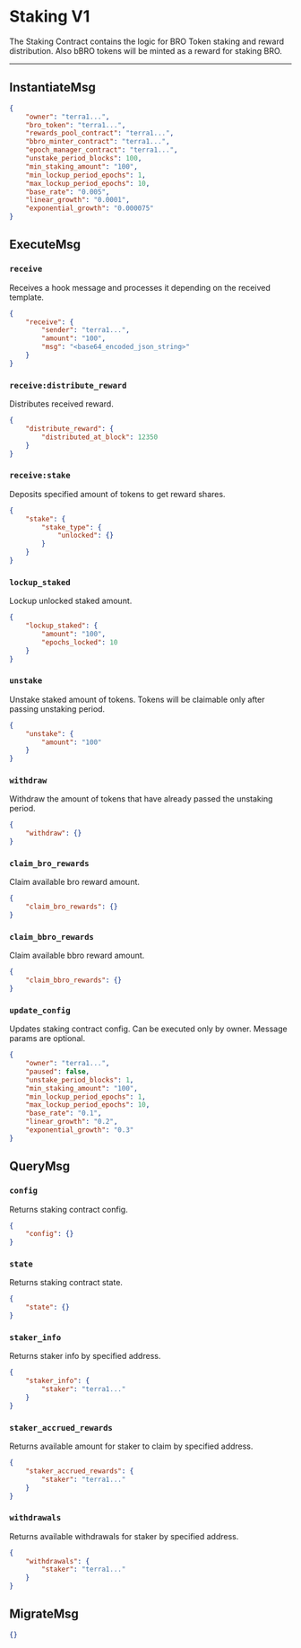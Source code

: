 # Staking V1

The Staking Contract contains the logic for BRO Token staking and reward distribution.
Also bBRO tokens will be minted as a reward for staking BRO.

---

## InstantiateMsg

```json
{
    "owner": "terra1...",
    "bro_token": "terra1...",
    "rewards_pool_contract": "terra1...",
    "bbro_minter_contract": "terra1...",
    "epoch_manager_contract": "terra1...",
    "unstake_period_blocks": 100,
    "min_staking_amount": "100",
    "min_lockup_period_epochs": 1,
    "max_lockup_period_epochs": 10,
    "base_rate": "0.005",
    "linear_growth": "0.0001",
    "exponential_growth": "0.000075"
}
```

## ExecuteMsg

### `receive`

Receives a hook message and processes it depending on the received template.

```json
{
    "receive": {
        "sender": "terra1...",
        "amount": "100",
        "msg": "<base64_encoded_json_string>"
    }
}
```

### `receive:distribute_reward`

Distributes received reward.

```json
{
    "distribute_reward": {
        "distributed_at_block": 12350
    }
}
```

### `receive:stake`

Deposits specified amount of tokens to get reward shares.

```json
{
    "stake": {
        "stake_type": {
            "unlocked": {}
        }
    }
}
```

### `lockup_staked`

Lockup unlocked staked amount.

```json
{
    "lockup_staked": {
        "amount": "100",
        "epochs_locked": 10
    }
}
```

### `unstake`

Unstake staked amount of tokens. Tokens will be claimable only after passing unstaking period.

```json
{
    "unstake": {
        "amount": "100"
    }
}
```

### `withdraw`

Withdraw the amount of tokens that have already passed the unstaking period.

```json
{
    "withdraw": {}
}
```

### `claim_bro_rewards`

Claim available bro reward amount.

```json
{
    "claim_bro_rewards": {}
}
```

### `claim_bbro_rewards`

Claim available bbro reward amount.

```json
{
    "claim_bbro_rewards": {}
}
```

### `update_config`

Updates staking contract config. Can be executed only by owner.
Message params are optional.

```json
{
    "owner": "terra1...",
    "paused": false,
    "unstake_period_blocks": 1,
    "min_staking_amount": "100",
    "min_lockup_period_epochs": 1,
    "max_lockup_period_epochs": 10,
    "base_rate": "0.1",
    "linear_growth": "0.2",
    "exponential_growth": "0.3"
}
```

## QueryMsg

### `config`

Returns staking contract config.

```json
{
    "config": {}
}
```

### `state`

Returns staking contract state.

```json
{
    "state": {}
}
```

### `staker_info`

Returns staker info by specified address.

```json
{
    "staker_info": {
        "staker": "terra1..."
    }
}
```

### `staker_accrued_rewards`

Returns available amount for staker to claim by specified address.

```json
{
    "staker_accrued_rewards": {
        "staker": "terra1..."
    }
}
```

### `withdrawals`

Returns available withdrawals for staker by specified address.

```json
{
    "withdrawals": {
        "staker": "terra1..."
    }
}
```

## MigrateMsg

```json
{}
```
